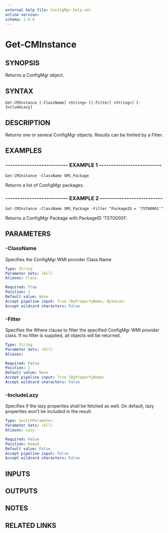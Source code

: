 ```yaml
---
external help file: ConfigMgr-help.xml
online version: 
schema: 2.0.0
---
```


# Get-CMInstance

## SYNOPSIS
Returns a ConfigMgr object.

## SYNTAX

```
Get-CMInstance [-ClassName] <String> [[-Filter] <String>] [-IncludeLazy]
```

## DESCRIPTION
Returns one or several ConfigMgr objects.
Results can be limited by a Filter.

## EXAMPLES

### -------------------------- EXAMPLE 1 --------------------------
```
Get-CMInstance -ClassName SMS_Package
```

Returns a list of ConfigMgr packages.

### -------------------------- EXAMPLE 2 --------------------------
```
Get-CMInstance -ClassName SMS_Package -Filter "PackageID = 'TST00001'"
```

Returns a ConfigMgr Package with PackageID 'TST00001'.

## PARAMETERS

### -ClassName
Specifies the ConfigMgr WMI provider Class Name

```yaml
Type: String
Parameter Sets: (All)
Aliases: Class

Required: True
Position: 1
Default value: None
Accept pipeline input: True (ByPropertyName, ByValue)
Accept wildcard characters: False
```

### -Filter
Specifies the Where clause to filter the specified ConfigMgr WMI provider class.
If no filter is supplied, all objects will be returned.

```yaml
Type: String
Parameter Sets: (All)
Aliases: 

Required: False
Position: 2
Default value: None
Accept pipeline input: True (ByPropertyName)
Accept wildcard characters: False
```

### -IncludeLazy
Specifies if the lazy properties shall be fetched as well.
On default, lazy properties won't be included in the result.

```yaml
Type: SwitchParameter
Parameter Sets: (All)
Aliases: Lazy

Required: False
Position: Named
Default value: False
Accept pipeline input: False
Accept wildcard characters: False
```

## INPUTS

## OUTPUTS

## NOTES

## RELATED LINKS

